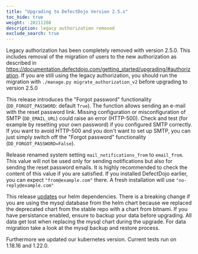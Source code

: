 ```yaml
---
title: "Upgrading to DefectDojo Version 2.5.x"
toc_hide: true
weight: -20211208
description: legacy authorization removed
exclude_search: true
---
```

Legacy authorization has been completely removed with version 2.5.0. This includes removal of the migration of users
to the new authorization as described in https://documentation.defectdojo.com/getting_started/upgrading/#authorization.
If you are still using the legacy authorization, you should run the migration with ``./manage.py migrate_authorization_v2``
before upgrading to version 2.5.0

This release introduces the "Forgot password" functionality (`DD_FORGOT_PASSWORD`: default `True`). The function
allows sending an e-mail with the reset password link. Missing configuration or misconfiguration of SMTP
(`DD_EMAIL_URL`) could raise an error (HTTP-500). Check and test (for example by resetting your own password) if you
configured SMTP correctly. If you want to avoid HTTP-500 and you don't want to set up SMTP, you can just simply switch
off the "Forgot password" functionality (`DD_FORGOT_PASSWORD=False`).

Release renamed system setting `mail_notifications_from` to `email_from`. This value will not be used only for sending
notifications but also for sending the reset password emails. It is highly recommended to check the content of this
value if you are satisfied. If you installed DefectDojo earlier, you can expect `"from@example.com"` there. A fresh
installation will use `"no-reply@example.com"`

This release [updates](https://github.com/DefectDojo/django-DefectDojo/pull/5450) our helm dependencies. There is a breaking change if you are using the mysql database from the helm chart because we replaced the deprecated chart from the stable repo with a chart from bitnami. If you have persistance enabled, ensure to backup your data before upgrading. All data get lost when replacing the mysql chart during the upgrade. For data migration take a look at the mysql backup and restore process.

Furthermore we updated our kubernetes version. Current tests run on 1.18.16 and 1.22.0.
